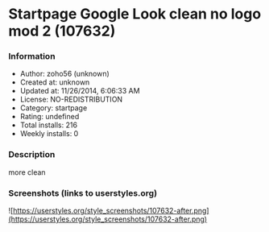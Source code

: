 # Startpage Google Look clean no logo mod 2 (107632)

### Information
- Author: zoho56 (unknown)
- Created at: unknown
- Updated at: 11/26/2014, 6:06:33 AM
- License: NO-REDISTRIBUTION
- Category: startpage
- Rating: undefined
- Total installs: 216
- Weekly installs: 0


### Description
more clean


### Screenshots (links to userstyles.org)
![https://userstyles.org/style_screenshots/107632-after.png](https://userstyles.org/style_screenshots/107632-after.png)


